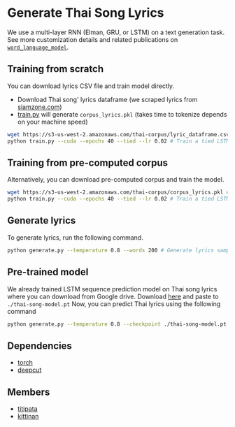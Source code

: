 # Generate Thai Song Lyrics

We use a multi-layer RNN (Elman, GRU, or LSTM) on a text generation task.
See more customization details and related publications 
on [`word_language_model`](https://github.com/pytorch/examples/tree/master/word_language_model). 


## Training from scratch

You can download lyrics CSV file and train model directly.

- Download Thai song' lyrics dataframe (we scraped lyrics from [siamzone.com](https://www.siamzone.com/music/lyric/))
- [train.py](https://github.com/tupleblog/generate-thai-lyrics/blob/master/train.py) will generate `corpus_lyrics.pkl` 
(takes time to tokenize depends on your machine speed)

```bash
wget https://s3-us-west-2.amazonaws.com/thai-corpus/lyric_dataframe.csv -O ./data/lyric_dataframe.csv # download scraped Thai songs' lyrics to data folder
python train.py --cuda --epochs 40 --tied --lr 0.02 # Train a tied LSTM on Thai lyrics with CUDA for 40 epochs, learning rate = 0.2
```

## Training from pre-computed corpus

Alternatively, you can download pre-computed corpus and train the model.

```bash
wget https://s3-us-west-2.amazonaws.com/thai-corpus/corpus_lyrics.pkl # corpus
python train.py --cuda --epochs 40 --tied --lr 0.02 # Train a tied LSTM on Thai lyrics with CUDA for 40 epochs, learning rate = 0.2
```

## Generate lyrics

To generate lyrics, run the following command.

```bash
python generate.py --temperature 0.8 --words 200 # Generate lyrics samples from the trained LSTM model.
```

## Pre-trained model

We already trained LSTM sequence prediction model on Thai song lyrics where you can download from Google drive.
Download [here](https://drive.google.com/file/d/1wTMCBB3Vrwstld-LBwYEF6nwFHyqLJT7/view?usp=sharing) and paste to `./thai-song-model.pt`
Now, you can predict Thai lyrics using the following command

```bash
python generate.py --temperature 0.8 --checkpoint ./thai-song-model.pt --words 200
```

## Dependencies

- [torch](https://pytorch.org/)
- [deepcut](https://github.com/rkcosmos/deepcut)


## Members

- [titipata](https://github.com/titipata)
- [kittinan](https://github.com/kittinan)
